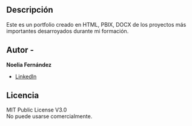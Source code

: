 ## Descripción

Este es un portfolio creado en HTML, PBIX, DOCX de los proyectos más importantes desarroyados durante mi formación.

## Autor - 
**Noelia Fernández**
* [LinkedIn](https:www.linkedin.com/in/noelia-fernández-pe)

## Licencia

MIT Public License V3.0         
No puede usarse comercialmente.
